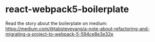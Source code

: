 # react-webpack5-boilerplate

Read the story about the boilerplate on medium: https://medium.com/@tabsteveyang/a-note-about-refactoring-and-migrating-a-project-to-webpack-5-594ce8e3e32e